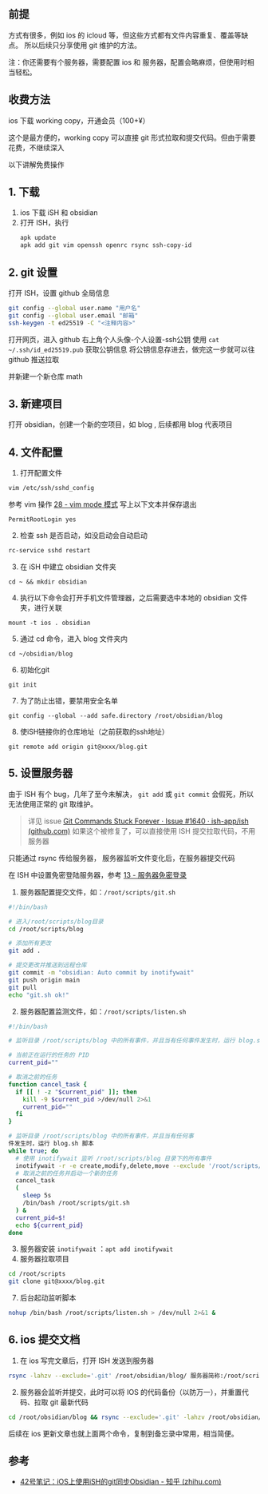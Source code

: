 ## 前提
方式有很多，例如 ios 的 icloud  等，但这些方式都有文件内容重复、覆盖等缺点。
所以后续只分享使用 git 维护的方法。

注：你还需要有个服务器，需要配置 ios 和 服务器，配置会略麻烦，但使用时相当轻松。

## 收费方法
ios 下载 working copy，开通会员（100+¥）

这个是最方便的，working copy 可以直接 git 形式拉取和提交代码。但由于需要花费，不继续深入

以下讲解免费操作


## 1. 下载

1. ios 下载 iSH 和 obsidian
2. 打开 ISH，执行
	```bash
	apk update
	apk add git vim openssh openrc rsync ssh-copy-id
	```

## 2. git 设置

打开 ISH，设置 github 全局信息
```bash
git config --global user.name "用户名"
git config --global user.email "邮箱"
ssh-keygen -t ed25519 -C "<注释内容>"
```

打开网页，进入 github 右上角个人头像-个人设置-ssh公钥 
使用 `cat ~/.ssh/id_ed25519.pub` 获取公钥信息
将公钥信息存进去，做完这一步就可以往 github 推送拉取

并新建一个新仓库 math

## 3. 新建项目
打开 obsidian，创建一个新的空项目，如 blog , 后续都用 blog 代表项目

## 4. 文件配置 
1. 打开配置文件

```bash
vim /etc/ssh/sshd_config
```

参考 vim 操作 [28 - vim mode 模式](../linux/28%20-%20vim%20mode%20模式.md)
写上以下文本并保存退出

```text
PermitRootLogin yes
```

2. 检查 ssh 是否启动，如没启动会自动启动

```bash
rc-service sshd restart
```

3. 在 iSH 中建立 obsidian 文件夹

```text
cd ~ && mkdir obsidian
```

4. 执行以下命令会打开手机文件管理器，之后需要选中本地的 obsidian 文件夹，进行关联

```text
mount -t ios . obsidian
```

5. 通过 cd 命令，进入 blog 文件夹内

```text
cd ~/obsidian/blog
```

6. 初始化git

```text
git init
```

7. 为了防止出错，要禁用安全名单

```text
git config --global --add safe.directory /root/obsidian/blog
```

8. 使iSH链接你的仓库地址（之前获取的ssh地址）

```text
git remote add origin git@xxxx/blog.git
```

## 5. 设置服务器

由于 ISH 有个 bug，几年了至今未解决， `git add` 或 `git commit` 会假死，所以无法使用正常的 git 取维护。

> 详见  issue [Git Commands Stuck Forever · Issue #1640 · ish-app/ish (github.com)](https://github.com/ish-app/ish/issues/1640)  如果这个被修复了，可以直接使用 ISH 提交拉取代码，不用服务器


只能通过 rsync 传给服务器， 服务器监听文件变化后，在服务器提交代码

在 ISH 中设置免密登陆服务器，参考 [13 - 服务器免密登录](../linux/13%20-%20服务器免密登录.md)

1. 服务器配置提交文件，如：`/root/scripts/git.sh`
```bash
#!/bin/bash

# 进入/root/scripts/blog目录
cd /root/scripts/blog

# 添加所有更改
git add .

# 提交更改并推送到远程仓库
git commit -m "obsidian: Auto commit by inotifywait"       
git push origin main
git pull
echo "git.sh ok!"
```

2. 服务器配置监测文件，如：`/root/scripts/listen.sh`
```bash
#!/bin/bash

# 监听目录 /root/scripts/blog 中的所有事件，并且当有任何事件发生时，运行 blog.sh 脚本

# 当前正在运行的任务的 PID
current_pid=""

# 取消之前的任务
function cancel_task {
  if [[ ! -z "$current_pid" ]]; then
    kill -9 $current_pid >/dev/null 2>&1
    current_pid=""
  fi
}

# 监听目录 /root/scripts/blog 中的所有事件，并且当有任何事 
件发生时，运行 blog.sh 脚本
while true; do
  # 使用 inotifywait 监听 /root/scripts/blog 目录下的所有事件
  inotifywait -r -e create,modify,delete,move --exclude '/root/scripts/blog/.git/*' /root/scripts/blog
  # 取消之前的任务并启动一个新的任务
  cancel_task
  (
    sleep 5s
    /bin/bash /root/scripts/git.sh
  ) &
  current_pid=$!
  echo ${current_pid}
done
```

3. 服务器安装 `inotifywait` ：`apt add inotifywait`
4. 服务器拉取项目
```bash
cd /root/scripts
git clone git@xxxx/blog.git
```

7. 后台起动监听脚本 
```bash
nohup /bin/bash /root/scripts/listen.sh > /dev/null 2>&1 &
```


## 6. ios 提交文档

1. 在 ios 写完文章后，打开 ISH 发送到服务器
```bash
rsync -lahzv --exclude='.git' /root/obsidian/blog/ 服务器简称:/root/scripts/blog/
```

2. 服务器会监听并提交，此时可以将 IOS 的代码备份（以防万一），并重置代码、拉取 git 最新代码
```bash
cd /root/obsidian/blog && rsync --exclude='.git' -lahzv /root/obsidian/blog/ /root/bk/blog/ &&  git reset --hard HEAD && git pull
```

后续在 ios 更新文章也就上面两个命令，复制到备忘录中常用，相当简便。


## 参考

- [42号笔记：iOS上使用iSH的git同步Obsidian - 知乎 (zhihu.com)](https://zhuanlan.zhihu.com/p/565028534)